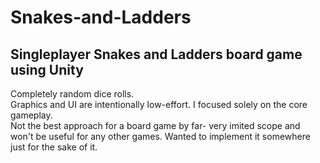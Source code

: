 # Snakes-and-Ladders
## Singleplayer Snakes and Ladders board game using Unity

Completely random dice rolls.\
Graphics and UI are intentionally low-effort. I focused solely on the core gameplay.\
Not the best approach for a board game by far- very imited scope and won't be useful for any other games. Wanted to implement it somewhere just for the sake of it.
